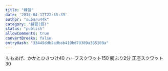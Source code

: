 ```yaml
---
title: "練習"
date: '2014-04-17T22:35:39'
author: "subaru44k"
category: "練習(弱)"
status: "publish"
allowComments: true
convertBreaks: false
entryHash: "33449ddb2adbab419bd70389a385109a"
---
```

ももあげ、かかとひきつけ40
ハーフスクワット150
腕ふり2分
正座スクワット30
